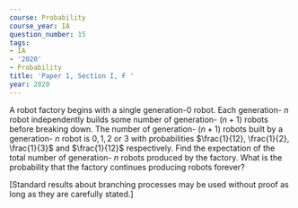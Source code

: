 ```yaml
---
course: Probability
course_year: IA
question_number: 15
tags:
- IA
- '2020'
- Probability
title: 'Paper 1, Section I, F '
year: 2020
---
```




A robot factory begins with a single generation-0 robot. Each generation- $n$ robot independently builds some number of generation- $(n+1)$ robots before breaking down. The number of generation- $(n+1)$ robots built by a generation- $n$ robot is $0,1,2$ or 3 with probabilities $\frac{1}{12}, \frac{1}{2}, \frac{1}{3}$ and $\frac{1}{12}$ respectively. Find the expectation of the total number of generation- $n$ robots produced by the factory. What is the probability that the factory continues producing robots forever?

[Standard results about branching processes may be used without proof as long as they are carefully stated.]